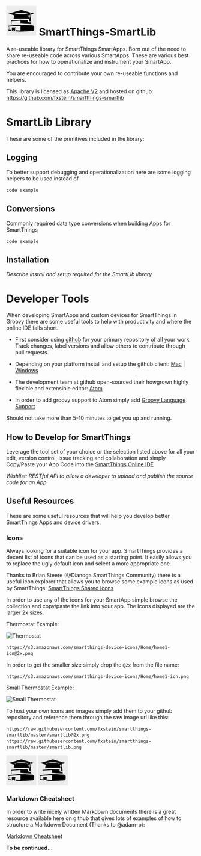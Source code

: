 ![Small Thermostat](https://raw.githubusercontent.com/fxstein/smartthings-smartlib/master/smartlib.png) SmartThings-SmartLib
====================

A re-useable library for SmartThings SmartApps. Born out of the need to share re-useable code across various SmartApps. These are various best practices for how to operationalize and instrument your SmartApp.

You are encouraged to contribute your own re-useable functions and helpers.

This library is licensed as [Apache V2](https://github.com/fxstein/smartthings-smartlib/blob/master/LICENSE "Apache V2 License") and hosted on github: https://github.com/fxstein/smartthings-smartlib


SmartLib Library
================

These are some of the primitives included in the library:

Logging
-------

To better support debugging and operationalization here are some logging helpers to be used instead of

```
code example
```

Conversions
-----------

Commonly required data type conversions when building Apps for SmartThings

```
code example
```

Installation
------------

*Describe install and setup required for the SmartLib library*


Developer Tools
===============

When developing SmartApps and custom devices for SmartThings in Groovy there are some useful tools to help with productivity and where the online IDE falls short.

* First consider using [github](github.com "GitHub") for your primary repository of all your work. Track changes, label versions and allow others to contribute through pull requests.

* Depending on your platform install and setup the github client: [Mac](https://mac.github.com "Github for Mac") | [Windows](https://windows.github.com "GitHub for Windows")

* The development team at github open-sourced their howgrown highly flexible and extensible editor: [Atom](atom.io "Atom - A hackable text editor for the 21st Century")

* In order to add groovy support to Atom simply add [Groovy Language Support](https://atom.io/packages/language-groovy "Groovy Language Support for Atom")

Should not take more than 5-10 minutes to get you up and running.  

How to Develop for SmartThings
------------------------------

Leverage the tool set of your choice or the selection listed above for all your edit, version control, issue tracking and collaboration and simply Copy/Paste your App Code into the [SmartThings Online IDE](https://graph.api.smartthings.com/ide/app/editor "SmartThings Developer IDE")

*Wishlist: RESTful API to allow a developer to upload and publish the source code for an App*

Useful Resources
----------------

These are some useful resources that will help you develop better SmartThings Apps and device drivers.

### Icons

Always looking for a suitable icon for your app. SmartThings provides a decent list of icons that can be used as a starting point. It easily allows you to replace the ugly default icon and select a more appropriate one.

Thanks to Brian Steere (@Dianoga SmartThings Community) there is a useful icon explorer that allows you to browse some example icons as used by SmartThings:
[SmartThings Shared Icons](http://scripts.3dgo.net/smartthings/icons/ "SmartThings Shared Icons on AWS")

In order to use any of the icons for your SmartApp simple browse the collection and copy/paste the link into your app. The Icons displayed are the larger 2x sizes.

Thermostat Example:

![Thermostat](https://s3.amazonaws.com/smartthings-device-icons/Home/home1-icn@2x.png)

```
https://s3.amazonaws.com/smartthings-device-icons/Home/home1-icn@2x.png
```

In order to get the smaller size simply drop the `@2x` from the file name:

```
https://s3.amazonaws.com/smartthings-device-icons/Home/home1-icn.png
```

Small Thermostat Example:

![Small Thermostat](https://s3.amazonaws.com/smartthings-device-icons/Home/home1-icn.png)

To host your own icons and images simply add them to your github repository and reference them through the raw image url like this:

```
https://raw.githubusercontent.com/fxstein/smartthings-smartlib/master/smartlib@2x.png
https://raw.githubusercontent.com/fxstein/smartthings-smartlib/master/smartlib.png
```
![SmartLib](https://raw.githubusercontent.com/fxstein/smartthings-smartlib/master/smartlib@2x.png)
![SmartLib Small](https://raw.githubusercontent.com/fxstein/smartthings-smartlib/master/smartlib.png)


### Markdown Cheatsheet

In order to write nicely written Markdown documents there is a great resource available here on github that gives lots of examples of how to structure a Markdown Document (Thanks to @adam-p):

[Markdown Cheatsheet](https://github.com/adam-p/markdown-here/wiki/Markdown-Cheatsheet "adam-p's Markdown Cheatsheet")


**To be continued...**
